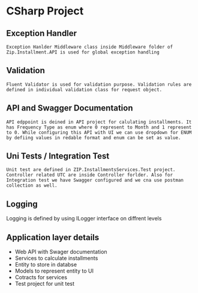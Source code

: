 # CSharp Project

## Exception Handler
```
Exception Hanlder Middleware class inside Middleware folder of Zip.Installment.API is used for global exception handling
```

## Validation
```
Fluent Validator is used for validation purpose. Validation rules are defined in individual validation class for request object.
```

## API and Swagger Documentation
```
API edppoint is deined in API project for calulating installments. It has Frequency Type as enum where 0 represent to Month and 1 represent to 0. While configuring this API with UI we can use dropdown for ENUM by defiing values in redable format and enum can be set as value.
```

## Uni Tests / Integration Test
```
Unit test are defined in ZIP.InstallmentsServices.Test project. Controller related UTC are inside Controller forlder. Also for Integration test we have Swagger configured and we cna use postman collection as well.
```
## Logging
Logging is defined by using ILogger interface on diffrent levels

## Application layer details

- Web API with Swager documentation
- Services to calculate installments
- Entity to store in databse
- Models to represent entity to UI
- Cotracts for services
- Test project for unit test